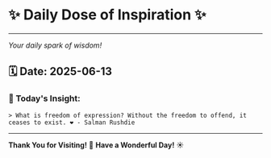 # ✨ Daily Dose of Inspiration ✨

--- 

_Your daily spark of wisdom!_

## 🗓️ Date: **2025-06-13**

### 💬 Today's Insight:
```
> What is freedom of expression? Without the freedom to offend, it ceases to exist. ❤️ - Salman Rushdie
```

--- 

**Thank You for Visiting!** 🙏
**Have a Wonderful Day!** ☀️
